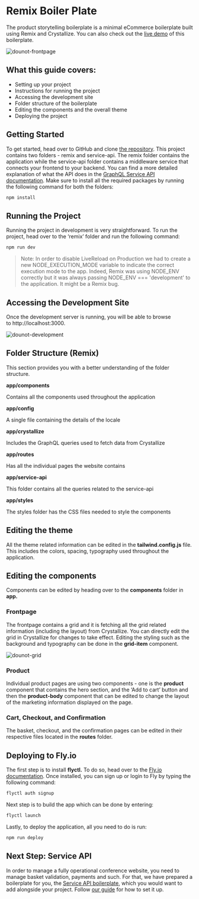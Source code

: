 # Remix Boiler Plate

The product storytelling boilerplate is a minimal eCommerce boilerplate built using Remix and Crystallize. You can also check out the [live demo](https://dounot.milliseconds.live/) of this boilerplate.

![dounot-frontpage](https://user-images.githubusercontent.com/26195876/156512917-e86bc64d-6069-4ed8-9705-74134b40a257.png)

## What this guide covers:

- Setting up your project
- Instructions for running the project
- Accessing the development site
- Folder structure of the boilerplate
- Editing the components and the overall theme
- Deploying the project

## Getting Started

To get started, head over to GitHub and clone [the repository](https://github.com/CrystallizeAPI/product-storytelling-examples). This project contains two folders - remix and service-api. The remix folder contains the application while the service-api folder contains a middleware service that connects your frontend to your backend. You can find a more detailed explanation of what the API does in the [GraphQL Service API documentation](https://crystallize.com/learn/open-source/boilerplates/service-api). Make sure to install all the required packages by running the following command for both the folders:

```bash
npm install
```

## Running the Project

Running the project in development is very straightforward. To run the project, head over to the ‘remix’ folder and run the following command:

```bash
npm run dev
```

> Note: In order to disable LiveReload on Production we had to create a new NODE_EXECUTION_MODE variable to indicate the correct execution mode to the app.
> Indeed, Remix was using NODE_ENV correctly but it was always passing NODE_ENV === 'development' to the application.
> It might be a Remix bug.


## Accessing the Development Site


Once the development server is running, you will be able to browse to http://localhost:3000.

![dounot-development](https://user-images.githubusercontent.com/26195876/156513206-abb8cda1-ead0-4cf1-81df-fcca82529ba6.png)

## Folder Structure (Remix)

This section provides you with a better understanding of the folder structure.

**app/components**

Contains all the components used throughout the application

**app/config**

A single file containing the details of the locale

**app/crystallize**

Includes the GraphQL queries used to fetch data from Crystallize

**app/routes**

Has all the individual pages the website contains

**app/service-api**

This folder contains all the queries related to the service-api

**app/styles**

The styles folder has the CSS files needed to style the components

## Editing the theme

All the theme related information can be edited in the **tailwind.config.js** file. This includes the colors, spacing, typography used throughout the application.

## Editing the components

Components can be edited by heading over to the **components** folder in **app.** 

### Frontpage

The frontpage contains a grid and it is fetching all the grid related information (including the layout) from Crystallize. You can directly edit the grid in Crystallize for changes to take effect. Editing the styling such as the background and typography can be done in the **grid-item** component.

![dounot-grid](https://user-images.githubusercontent.com/26195876/156513469-1e8d04ba-cbd7-4e4c-a1f4-3e45cc430948.png)

### Product

Individual product pages are using two components - one is the **product** component that contains the hero section, and the ‘Add to cart’ button and then the **product-body** component that can be edited to change the layout of the marketing information displayed on the page.

### Cart, Checkout, and Confirmation

The basket, checkout, and the confirmation pages can be edited in their respective files located in the **routes** folder.

## Deploying to Fly.io

The first step is to install **flyctl.** To do so, head over to the [Fly.io documentation](https://fly.io/docs/getting-started/installing-flyctl/). Once installed, you can sign up or login to Fly by typing the following command:

```bash
flyctl auth signup
```

Next step is to build the app which can be done by entering:

```bash
flyctl launch
```

Lastly, to deploy the application, all you need to do is run:

```bash
npm run deploy
```
## Next Step: Service API

In order to manage a fully operational conference website, you need to manage basket validation, payments and such. For that, we have prepared a boilerplate for you, the [Service API boilerplate](https://crystallize.com/learn/open-source/boilerplates/service-api), which you would want to add alongside your project. Follow [our guide](https://crystallize.com/learn/open-source/boilerplates/service-api) for how to set it up.
